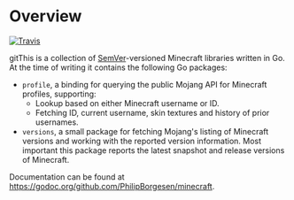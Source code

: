 # Overview
[![Travis](https://travis-ci.org/PhilipBorgesen/minecraft.svg?branch=master)](https://travis-ci.org/PhilipBorgesen/minecraft/branches#)

gitThis is a collection of [SemVer](http://semver.org/spec/v2.0.0.html)-versioned Minecraft libraries written in Go.
At the time of writing it contains the following Go packages:

  - `profile`, a binding for querying the public Mojang API for Minecraft profiles, supporting:
    - Lookup based on either Minecraft username or ID.
    - Fetching ID, current username, skin textures and history of prior usernames.
  - `versions`, a small package for fetching Mojang's listing of Minecraft versions
    and working with the reported version information. Most important this package
    reports the latest snapshot and release versions of Minecraft.

Documentation can be found at https://godoc.org/github.com/PhilipBorgesen/minecraft.